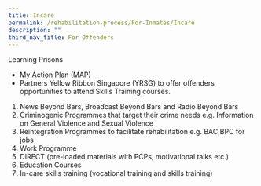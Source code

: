 ```yaml
---
title: Incare
permalink: /rehabilitation-process/For-Inmates/Incare
description: ""
third_nav_title: For Offenders
---
```

Learning Prisons
* My Action Plan (MAP)
* Partners Yellow Ribbon Singapore (YRSG) to offer offenders opportunities to attend Skills Training courses.

1. News Beyond Bars, Broadcast Beyond Bars and Radio Beyond Bars
2. Criminogenic Programmes that target their crime needs e.g. Information on General Violence and Sexual Violence
3. Reintegration Programmes to facilitate rehabilitation e.g. BAC,BPC for jobs
4. Work Programme
5. DIRECT (pre-loaded materials with PCPs, motivational talks etc.)
6. Education Courses
7. In-care skills training (vocational training and skills training)